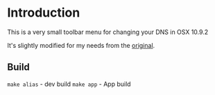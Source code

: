 # Introduction

This is a very small toolbar menu for changing your DNS in OSX 10.9.2

It's slightly modified for my needs from the [original](https://github.com/damln/dns.app).

## Build

`make alias` - dev build
`make app` - App build
 

